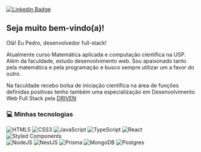 [![Linkedin Badge](https://img.shields.io/badge/-LinkedIn-blue?style=flat&logo=Linkedin&logoColor=white&link=https://www.linkedin.com/in/pedro-piacentini/)]([https://www.linkedin.com/in/pedro-piacentini/](https://www.linkedin.com/in/pedro-piacentini/))

## Seja muito bem-vindo(a)!

Olá! Eu Pedro, desenvolvedor full-stack!

Atualmente curso Matemática aplicada e computação científica na USP. Além da faculdade, estudo desenvolvimento web. Sou apaixonado tanto pela matemática e pela programação e busco sempre utilizar um a favor do outro.

Na faculdade recebo bolsa de iniciação científica na área de funções definidas positivas tenho também uma especialização em Desenvolvimento Web Full Stack pela [DRIVEN](https://www.driven.com.br/)

### 💻 Minhas tecnologias
![HTML5](https://img.shields.io/badge/html5-%23E34F26.svg?style=flat&logo=html5&logoColor=white)
![CSS3](https://img.shields.io/badge/css3-%231572B6.svg?style=flat&logo=css3&logoColor=white)
![JavaScript](https://img.shields.io/badge/javascript-%23323330.svg?style=flat&logo=javascript&logoColor=%23F7DF1E)
![TypeScript](https://img.shields.io/badge/typescript-%23007ACC.svg?style=flat&logo=typescript&logoColor=white) 
![React](https://img.shields.io/badge/react-%2320232a.svg?style=flat&logo=react&logoColor=%2361DAFB) 
![Styled Components](https://img.shields.io/badge/styled--components-DB7093?style=flat&logo=styled-components&logoColor=white) 
<br />
![NodeJS](https://img.shields.io/badge/node.js-6DA55F?style=flat&logo=node.js&logoColor=white)
![NestJS](https://img.shields.io/badge/nestjs-%23E0234E.svg?style=flat&logo=nestjs&logoColor=white)
![Prisma](https://img.shields.io/badge/Prisma-3982CE?style=flat&logo=Prisma&logoColor=white)
![MongoDB](https://img.shields.io/badge/MongoDB-%234ea94b.svg?style=flat&logo=mongodb&logoColor=white) 
![Postgres](https://img.shields.io/badge/postgres-%23316192.svg?style=flat&logo=postgresql&logoColor=white)
<br />
